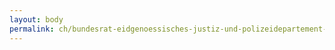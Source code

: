```yaml
---
layout: body
permalink: ch/bundesrat-eidgenoessisches-justiz-und-polizeidepartement-bundesamt-fuer-migration-direktion-asyl-und-rueckkehr-zentrale-verfahren-und-rueckkehr-region-osteuropa-und-zentralasien/
---
```


